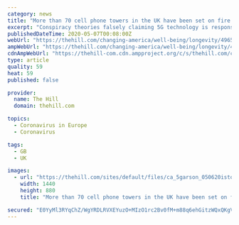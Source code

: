 ```yaml
---
category: news
title: "More than 70 cell phone towers in the UK have been set on fire due to 5G coronavirus conspiracy theory"
excerpt: "Conspiracy theories falsely claiming 5G technology is responsible for the spread of the coronavirus have grown in popularity online, prompting attacks on cell phone infrastructure in the United Kingdom."
publishedDateTime: 2020-05-07T00:08:00Z
webUrl: "https://thehill.com/changing-america/well-being/longevity/496502-more-than-70-cell-phone-towers-in-the-uk-have-been-set"
ampWebUrl: "https://thehill.com/changing-america/well-being/longevity/496502-more-than-70-cell-phone-towers-in-the-uk-have-been-set?amp"
cdnAmpWebUrl: "https://thehill-com.cdn.ampproject.org/c/s/thehill.com/changing-america/well-being/longevity/496502-more-than-70-cell-phone-towers-in-the-uk-have-been-set?amp"
type: article
quality: 59
heat: 59
published: false

provider:
  name: The Hill
  domain: thehill.com

topics:
  - Coronavirus in Europe
  - Coronavirus

tags:
  - GB
  - UK

images:
  - url: "https://thehill.com/sites/default/files/ca_5garson_050620istock_0.jpg"
    width: 1440
    height: 880
    title: "More than 70 cell phone towers in the UK have been set on fire due to 5G coronavirus conspiracy theory"

secured: "E0YyMl3RYqChZ/WgYRDLRVXEYuzO+MIzO1rc2Bv0fM+m88q6ehGitzWQxQKgV5l+42n3o7WH7SyqMEQnCMaJ6XCQ03Dnc/VTS+ppfvrNNjx4VETq0i4T+g8caOyaWkX2FTj7NNM3eIP3mkc2tdHfl7KFrnP/s3pyA1LqaiFnZx+imHna7AHAkuo6N3Dcn4TFNQmAkXRMDwqQHZKv/Awqn/1XecvO0iTaeB9REkgqdjY2OXa0WM1a0fArtdZpwFice6HXzjc0iSx8CRapeiaJyCGxkhy1SRQupxGAtBDK9fOk5462+qB1scULNVW7e1hm;1R0IG/z5esnDH6sn7wjngw=="
---
```


